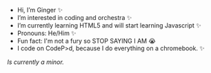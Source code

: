 -  Hi, I’m Ginger ✨ 
-  I’m interested in coding and orchestra ✨     
-  I’m currently learning HTML5 and will start learning Javascript ✨
-  Pronouns: He/Him ✨
-  Fun fact: I'm not a fury so STOP SAYING I AM 😭
-  I code on CodeP>d, because I do everything on a chromebook. ✨

*Is currently a minor.*
